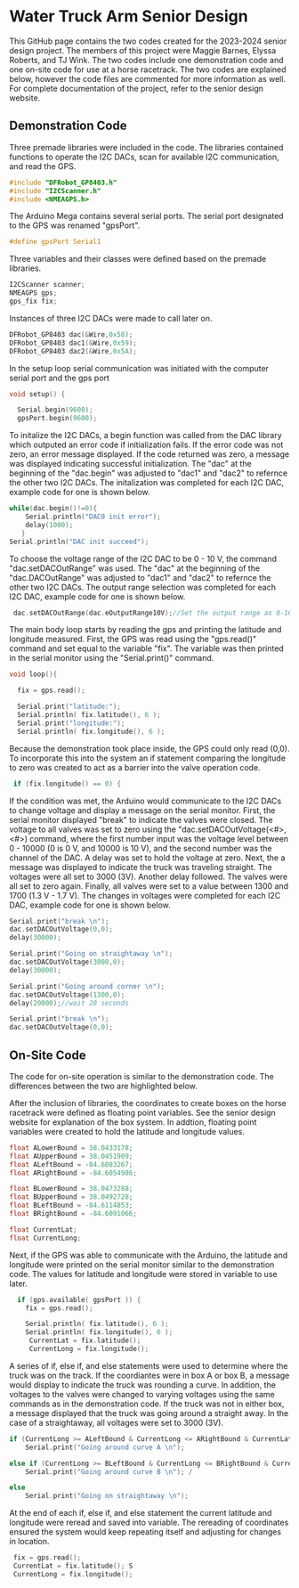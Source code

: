 # Water Truck Arm Senior Design
This GitHub page contains the two codes created for the 2023-2024 senior design project. The members of this project were Maggie Barnes, Elyssa Roberts, and TJ Wink. The two codes include one demonstration code and one on-site code for use at a horse racetrack. The two codes are explained below, however the code files are commented for more information as well. For complete documentation of the project, refer to the senior design website.

## Demonstration Code
Three premade libraries were included in the code. The libraries contained functions to operate the I2C DACs, scan for available I2C communication, and read the GPS.
```c
#include "DFRobot_GP8403.h"
#include "I2CScanner.h"
#include <NMEAGPS.h>
```
The Arduino Mega contains several serial ports. The serial port designated to the GPS was renamed "gpsPort".
```c
#define gpsPort Serial1
```
Three variables and their classes were defined based on the premade libraries.
```c
I2CScanner scanner; 
NMEAGPS gps;
gps_fix fix; 
```
Instances of three I2C DACs were made to call later on.
```c
DFRobot_GP8403 dac(&Wire,0x58);
DFRobot_GP8403 dac1(&Wire,0x59);
DFRobot_GP8403 dac2(&Wire,0x5A);
```
In the setup loop serial communication was initiated with the computer serial port and the gps port
```c
void setup() {

  Serial.begin(9600);
  gpsPort.begin(9600);
```
To initalize the I2C DACs, a begin function was called from the DAC library which outputed an error code if initialization fails. If the error code was not zero, an error message displayed. If the code returned was zero, a message was displayed indicating successful initialization. The "dac" at the beginning of the "dac.begin" was adjusted to "dac1" and "dac2" to refernce the other two I2C DACs. The initalization was completed for each I2C DAC, example code for one is shown below.
```c
while(dac.begin()!=0){ 
    Serial.println("DAC0 init error"); 
    delay(1000); 
   }
Serial.println("DAC init succeed");
```
To choose the voltage range of the I2C DAC to be 0 - 10 V, the command "dac.setDACOutRange" was used. The "dac" at the beginning of the "dac.DACOutRange" was adjusted to "dac1" and "dac2" to refernce the other two I2C DACs. The output range selection was completed for each I2C DAC, example code for one is shown below.
```c
 dac.setDACOutRange(dac.eOutputRange10V);//Set the output range as 0-10V for dac
```
The main body loop starts by reading the gps and printing the latitude and longitude measured. First, the GPS was read using the "gps.read()" command and set equal to the variable "fix". The variable was then printed in the serial monitor using the "Serial.print()" command.
```c
void loop(){

  fix = gps.read();

  Serial.print("latitude:"); 
  Serial.println( fix.latitude(), 6 );
  Serial.print("longitude:");
  Serial.println( fix.longitude(), 6 ); 
```
Because the demonstration took place inside, the GPS could only read (0,0). To incorporate this into the system an if statement comparing the longitude to zero was created to act as a barrier into the valve operation code.
```c
 if (fix.longitude() == 0) {
```
If the condition was met, the Arduino would communicate to the I2C DACs to change voltage and display a message on the serial monitor. First, the serial monitor displayed "break" to indicate the valves were closed. The voltage to all valves was set to zero using the "dac.setDACOutVoltage(<#>,<#>) command, where the first number input was the voltage level between 0 - 10000 (0 is 0 V, and 10000 is 10 V), and the second number was the channel of the DAC. A delay was set to hold the voltage at zero. Next, the a message was displayed to indicate the truck was traveling straight. The voltages were all set to 3000 (3V). Another delay followed. The valves were all set to zero again. Finally, all valves were set to a value between 1300 and 1700 (1.3 V - 1.7 V). The changes in voltages were completed for each I2C DAC, example code for one is shown below.

```c
Serial.print("break \n"); 
dac.setDACOutVoltage(0,0);
delay(30000); 

Serial.print("Going on straightaway \n");
dac.setDACOutVoltage(3000,0);
delay(30000); 

Serial.print("Going around corner \n");
dac.setDACOutVoltage(1300,0);
delay(20000);//wait 20 seconds

Serial.print("break \n"); 
dac.setDACOutVoltage(0,0);
```
 
## On-Site Code
The code for on-site operation is similar to the demonstration code. The differences between the two are highlighted below.

After the inclusion of libraries, the coordinates to create boxes on the horse racetrack were defined as floating point variables. See the senior design website for explanation of the box system. In addtion, floating point variables were created to hold the latitude and longitude values. 
```c
float ALowerBound = 38.0433178;
float AUpperBound = 38.0451909;
float ALeftBound = -84.6083267;
float ARightBound = -84.6054986;

float BLowerBound = 38.0473288;
float BUpperBound = 38.0492728;
float BLeftBound = -84.6114853;
float BRightBound = -84.6091066;

float CurrentLat;
float CurrentLong;
```

Next, if the GPS was able to communicate with the Arduino, the latitude and longitude were printed on the serial monitor similar to the demonstration code. The values for latitude and longitude were stored in variable to use later.
```c
  if (gps.available( gpsPort )) { 
    fix = gps.read();

    Serial.println( fix.latitude(), 6 ); 
    Serial.println( fix.longitude(), 6 ); 
     CurrentLat = fix.latitude(); 
     CurrentLong = fix.longitude(); 
```

A series of if, else if, and else statements were used to determine where the truck was on the track. If the coordiantes were in box A or box B, a message would display to indicate the truck was rounding a curve. In addition, the voltages to the valves were changed to varying voltages using the same commands as in the demonstration code. If the truck was not in either box, a message displayed that the truck was going around a straight away. In the case of a straightaway, all voltages were set to 3000 (3V).
```c
if (CurrentLong >= ALeftBound & CurrentLong <= ARightBound & CurrentLat >= ALowerBound & CurrentLat <= AUpperBound) {
    Serial.print("Going around curve A \n"); 

else if (CurrentLong >= BLeftBound & CurrentLong <= BRightBound & CurrentLat >= BLowerBound & CurrentLat <=     BUpperBound) {
    Serial.print("Going around curve B \n"); /

else
    Serial.print("Going on straightaway \n");
```
At the end of each if, else if, and else statement the current latitude and longitude were reread and saved into variable. The rereading of coordinates ensured the system would keep repeating itself and adjusting for changes in location.
```c
 fix = gps.read();
 CurrentLat = fix.latitude(); S
 CurrentLong = fix.longitude(); 
```
